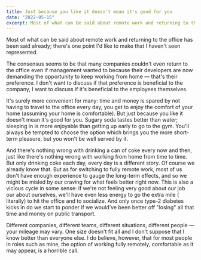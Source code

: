 ```yaml
---
title: Just because you like it doesn't mean it's good for you
date: "2022-05-15"
excerpt: Most of what can be said about remote work and returning to the office has been said already; there's one point I'd like to make that I haven't seen represented.
---
```


Most of what can be said about remote work and returning to the office has been said already; there's one point I'd like
to make that I haven't seen represented.

The consensus seems to be that many companies couldn't even return to the office even if management wanted to because
their developers are now demanding the opportunity to keep working from home — that's their preference. I don't want to
discuss if that preference is beneficial to the company, I want to discuss if it's beneficial to the employees
themselves.

It's surely more convenient for many: time and money is spared by not having to travel to the office every day, you get
to enjoy the comfort of your home (assuming your home is comfortable). But just because you like it doesn't mean it's
good for you. Sugary soda tastes better than water; sleeping in is more enjoyable than getting up early to go to the
gym. You'll always be tempted to choose the option which brings you the more short-term pleasure, but you won't be well
served by it.

And there's nothing wrong with drinking a can of coke every now and then, just like there's nothing wrong with working
from home from time to time. But only drinking coke each day, every day is a different story. Of course we already know
that. But as for switching to fully remote work, most of us don't have enough experience to gauge the long-term effects,
and so we might be misled by our craving for what feels better right now. This is also a vicious cycle in some sense: if
we're not feeling very good about our job our about ourselves, we'll have even less energy to go the extra mile (
literally) to hit the office and to socialize. And only once type-2 diabetes kicks in do we start to ponder if we
would've been better off "losing" all that time and money on public transport.

Different companies, different teams, different situations, different people — your mileage may vary. One size doesn't
fit all and I don't suppose that I know better than everyone else. I do believe, however, that for most people in roles
such as mine, the option of working fully remotely, comfortable as it may appear, is a horrible call.
